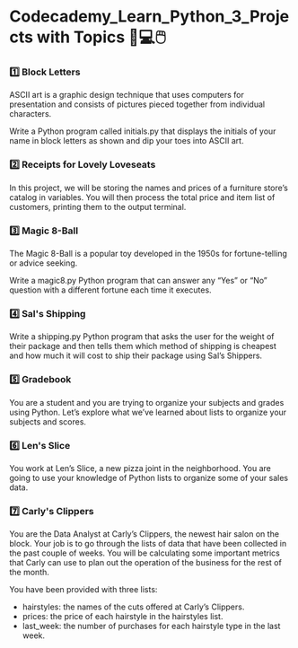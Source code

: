 # Codecademy_Learn_Python_3_Projects with Topics :open_book::computer::computer_mouse:

### :one: Block Letters<br />
ASCII art is a graphic design technique that uses computers for presentation and consists of pictures pieced together from individual characters.

Write a Python program called initials.py that displays the initials of your name in block letters as shown and dip your toes into ASCII art.
### :two: Receipts for Lovely Loveseats<br />
In this project, we will be storing the names and prices of a furniture store’s catalog in variables. You will then process the total price and item list of customers, printing them to the output terminal.

### :three: Magic 8-Ball<br />
The Magic 8-Ball is a popular toy developed in the 1950s for fortune-telling or advice seeking.

Write a magic8.py Python program that can answer any “Yes” or “No” question with a different fortune each time it executes.
### :four: Sal's Shipping<br />
Write a shipping.py Python program that asks the user for the weight of their package and then tells them which method of shipping is cheapest and how much it will cost to ship their package using Sal’s Shippers.

### :five: Gradebook<br />
You are a student and you are trying to organize your subjects and grades using Python. Let’s explore what we’ve learned about lists to organize your subjects and scores.

### :six: Len's Slice<br />
You work at Len’s Slice, a new pizza joint in the neighborhood. You are going to use your knowledge of Python lists to organize some of your sales data.

### :seven: Carly's Clippers<br />
You are the Data Analyst at Carly’s Clippers, the newest hair salon on the block. Your job is to go through the lists of data that have been collected in the past couple of weeks. You will be calculating some important metrics that Carly can use to plan out the operation of the business for the rest of the month.

You have been provided with three lists:

* hairstyles: the names of the cuts offered at Carly’s Clippers.
* prices: the price of each hairstyle in the hairstyles list.
* last_week: the number of purchases for each hairstyle type in the last week.
